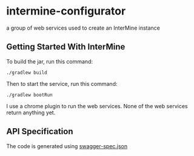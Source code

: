 # intermine-configurator
a group of web services used to create an InterMine instance

Getting Started With InterMine
-------------------------------

To build the jar, run this command:

```
./gradlew build
```

Then to start the service, run this command:

```
./gradlew bootRun
```

I use a chrome plugin to run the web services. None of the web services return anything yet. 

API Specification
-------------------------------


The code is generated using [swagger-spec.json](https://github.com/julie-sullivan/wizard-api-specs/blob/master/swagger-spec.json)


